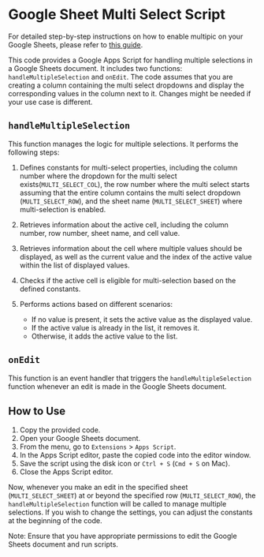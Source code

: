 # Google Sheet Multi Select Script

For detailed step-by-step instructions on how to enable multipic on your Google Sheets, please refer to [this guide](https://example.com/multipic-setup-guide).

This code provides a Google Apps Script for handling multiple selections in a Google Sheets document. It includes two functions: `handleMultipleSelection` and `onEdit`. The code assumes that you are creating a column containing the multi select dropdowns and display the corresponding values in the column next to it. Changes might be needed if your use case is different.

## `handleMultipleSelection`

This function manages the logic for multiple selections. It performs the following steps:

1. Defines constants for multi-select properties, including the column number where the dropdown for the multi select exists(`MULTI_SELECT_COL`), the row number where the multi select starts assuming that the entire column contains the multi select dropdown (`MULTI_SELECT_ROW`), and the sheet name (`MULTI_SELECT_SHEET`) where multi-selection is enabled.

2. Retrieves information about the active cell, including the column number, row number, sheet name, and cell value.

3. Retrieves information about the cell where multiple values should be displayed, as well as the current value and the index of the active value within the list of displayed values.

4. Checks if the active cell is eligible for multi-selection based on the defined constants.

5. Performs actions based on different scenarios:
   - If no value is present, it sets the active value as the displayed value.
   - If the active value is already in the list, it removes it.
   - Otherwise, it adds the active value to the list.

## `onEdit`

This function is an event handler that triggers the `handleMultipleSelection` function whenever an edit is made in the Google Sheets document.

## How to Use

1. Copy the provided code.
2. Open your Google Sheets document.
3. From the menu, go to `Extensions` > `Apps Script`.
4. In the Apps Script editor, paste the copied code into the editor window.
5. Save the script using the disk icon or `Ctrl + S` (`Cmd + S` on Mac).
6. Close the Apps Script editor.

Now, whenever you make an edit in the specified sheet (`MULTI_SELECT_SHEET`) at or beyond the specified row (`MULTI_SELECT_ROW`), the `handleMultipleSelection` function will be called to manage multiple selections. If you wish to change the settings, you can adjust the constants at the beginning of the code.

Note: Ensure that you have appropriate permissions to edit the Google Sheets document and run scripts.
